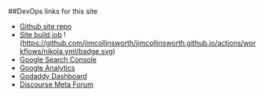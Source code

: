 ##DevOps links for this site
- [Github site repo](https://github.com/jimcollinsworth/jimcollinsworth.github.io)
- [Site build job](https://github.com/jimcollinsworth/jimcollinsworth.github.io/actions) !(https://github.com/jimcollinsworth/jimcollinsworth.github.io/actions/workflows/nikola.yml/badge.svg)
- [Google Search Console](https://search.google.com/search-console)
- [Google Analytics](https://analytics.google.com)
- [Godaddy Dashboard](https://dashboard.godaddy.com/)
- [Discourse Meta Forum](https://meta.discourse.org/)